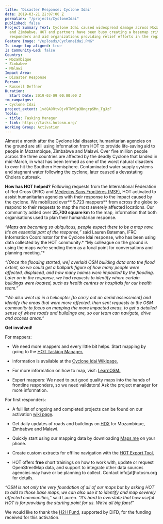 ```yaml
---
title: 'Disaster Response: Cyclone Idai'
date: 2019-03-21 22:07:00 Z
permalink: "/projects/CycloneIdai"
published: false
Project Summary Text: Cyclone Idai caused widespread damage across Mozambique, Malawi
  and Zimbabwe. HOT and partners have been busy creating a basemap critical for first
  responders and aid organizations providing relief efforts in the region.
Feature Image: "/uploads/CycloneIdai.PNG"
Is image top aligned: true
Is Community-Led: false
Country:
- Mozambique
- Zimbabwe
- Malawi
Impact Area:
- Disaster Response
Person:
- Russell Deffner
Duration:
  Start Date: 2019-03-09 00:00:00 Z
tm_campaigns:
- Cyclone Idai
project_extent: 1vdQAORtvOjvRTkWJp3BngrpSMn_TgJzF
Tools:
- title: Tasking Manager
- link: https://tasks.hotosm.org/
Working Group: Activation
---
```


Almost a month after the Cyclone Idai disaster, humanitarian agencies on the ground are still using information from HOT to provide life-saving aid to people in Mozambique, Zimbabwe and Malawi. Over five million people across the three countries are affected by the deadly Cyclone that landed in mid-March, in what has been termed as one of the worst natural disasters to ever hit the Southern Hemisphere. Contaminated water supply systems and stagnant water following the cyclone, later caused a devastating Cholera outbreak.

**How has HOT helped?**
Following requests from the International Federation of Red Cross (IFRC) and [Médecins Sans Frontiéres (MSF)](https://www.doctorswithoutborders.org/what-we-do/news-stories/story/mapping-needs-new-technologies-play-essential-role-cyclone-idai), HOT activated to assist humanitarian agencies with their response to the impact caused by the cyclone. We mobilized over** 5,723 mappers** from across the globe to respond to their requests to map the most severely affected locations. Our community added over **25,700 square km** to the map, information that both organisations used to plan their humanitarian response.

*“Maps are becoming so ubiquitous, people expect there to be a map now. It’s an essential part of the response,”* said Lauren Bateman, IFRC Information Coordinator for the Cyclone Idai response, who has been using data collected by the HOT community.* “My colleague on the ground is using the maps we’re sending them as a focal point for conversations and planning meeting.”*

*“\[Once the flooding started, we\] overlaid OSM building data onto the flood extent, so we could get a ballpark figure of how many people were affected, displaced, and how many homes were impacted by the flooding. Later on in the response, we had requests to identify where certain buildings were located, such as health centres or hospitals for our health team.”*

*“We also went up in a helicopter \[to carry out an aerial assessment\] and identify the areas that were more affected, then sent requests to the OSM community to focus on mapping the more impacted areas, to get a detailed sense of where roads and buildings are, so our team can navigate, drive and access areas.”*

**Get involved!**

For mappers:

* We need more mappers and every little bit helps. Start mapping by going to the [HOT Tasking Manager.](https://tasks.hotosm.org)

* Information is available at the [Cyclone Idai Wikipage.](https://wiki.openstreetmap.org/wiki/Cyclone_Idai)

* For more information on how to map, visit: [LearnOSM.](https://LearnOSM.org)

* Expert mappers: We need to put good quality maps into the hands of frontline responders, so we need validators! Ask the project manager for more information.

For first responders:

* A full list of ongoing and completed projects can be found on our activation [wiki page](https://wiki.openstreetmap.org/wiki/Cyclone_Idai).

* Get daily updates of roads and buildings on [HDX](https://data.humdata.org/search?groups=mwi&groups=moz&groups=zwe&organization=hot) for Mozambique, Zimbabwe and Malawi.

* Quickly start using our mapping data by downloading [Maps.me](https://maps.me/) on your phone.

* Create custom extracts for offline navigation with the [HOT Export Tool.](https://export.hotosm.org/en/v3/)

* HOT offers **free** short trainings on how to work with, update or request OpenStreetMap data, and support to integrate other data sources agencies may have or be planning to collect. Contact info\[at\]hotosm.org for details.

*“OSM is not only the very foundation of all of our maps but by asking HOT to add to those base maps, we can also use it to identify and map severely affected communities,”* said Lauren. *“It’s hard to overstate that how useful HOT is for providing the starting point for us. We’re all big fans!”*

We would like to thank the [H2H Fund](https://www.h2hworks.org/), supported by DIFD, for the funding received for this activation.